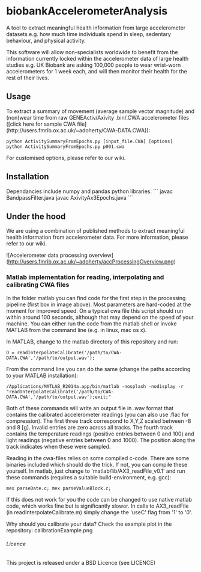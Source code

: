 biobankAccelerometerAnalysis
======================

A tool to extract meaningful health information from large accelerometer
datasets e.g. how much time individuals spend in sleep, sedentary behaviour,
and physical activity.

This software will allow non-specialists worldwide to benefit from the
information currently locked within the accelerometer data of large health
studies e.g. UK Biobank are asking 100,000 people to wear wrist-worn
accelerometers for 1 week each, and will then monitor their health for the
rest of their lives.


<h2>Usage</h2>
To extract a summary of movement (average sample vector magnitude) and
(non)wear time from raw GENEActiv/Axivity .bin/.CWA accelerometer files ([click here for sample CWA file](http://users.fmrib.ox.ac.uk/~adoherty/CWA-DATA.CWA)):

```
python ActivitySummaryFromEpochs.py [input_file.CWA] [options]
python ActivitySummaryFromEpochs.py p001.cwa
```

For customised options, please refer to our wiki.


<h2>Installation</h2>
Dependancies include numpy and pandas python libraries.
```
javac BandpassFilter.java
javac AxivityAx3Epochs.java
```


<h2>Under the hood</h2>
We are using a combination of published methods to extract meaningful health
information from accelerometer data. For more information, please refer to our
wiki.

![Accelerometer data processing overview]
(http://users.fmrib.ox.ac.uk/~adoherty/accProcessingOverview.png)

<h3>Matlab implementation for reading, interpolating and calibrating CWA files</h3>
In the folder matlab you can find code for the first step in the processing pipeline (first box in image above). Most parameters are hard-coded at the moment for improved speed. On a typical cwa file this script should run within around 100 seconds, although that may depend on the speed of your machine. You can either run the code from the matlab shell or invoke MATLAB from the command line (e.g. in linux, mac os x).

In MATLAB, change to the matlab directory of this repository and run:
```
D = readInterpolateCalibrate('/path/to/CWA-DATA.CWA','/path/to/output.wav');
```
From the command line you can do the same (change the paths according to your MATLAB installation):
```
/Applications/MATLAB_R2014a.app/bin/matlab -nosplash -nodisplay -r "readInterpolateCalibrate('/path/to/CWA-DATA.CWA','/path/to/output.wav');exit;"
```
Both of these commands will write an output file in .wav format that contains the calibrated accelerometer readings (you can also use .flac for compression). The first three track correspond to X,Y,Z scaled between -8 and 8 [g]. Invalid entries are zero across all tracks. The fourth track contains the temperature readings (positive entries between 0 and 100) and light readings (negative entries between 0 and 1000). The position along the track indicates when these were sampled.

Reading in the cwa-files relies on some compiled c-code. There are some binaries included which should do the trick. If not, you can compile these yourself. In matlab, just change to 'matlab/lib/AX3_readFile_v0.1' and run these commands (requires a suitable build-environment, e.g. gcc):
```
mex parseDate.c; mex parseValueBlock.c;
```
If this does not work for you the code can be changed to use native matlab code, which works fine but is significantly slower. In calls to AX3_readFile (in readInterpolateCalibrate.m) simply change the 'useC' flag from '1' to '0'.

Why should you calibrate your data? Check the example plot in the repository: calibrationExample.png


<h6>Licence</h6>
This project is released under a BSD Licence (see LICENCE)

